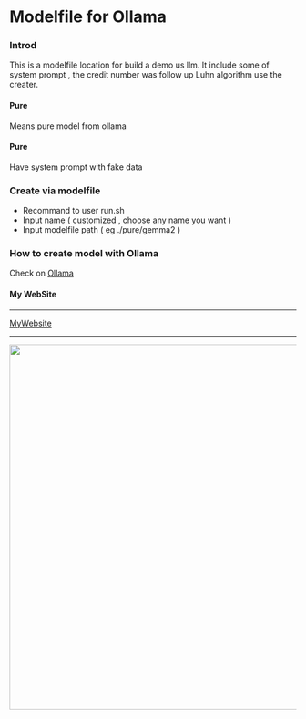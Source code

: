# Modelfile for Ollama

### Introd
This is a modelfile location for build a demo us llm.
It include some of system prompt , the credit number was follow up Luhn algorithm use the creater.

#### Pure
Means pure model from ollama

#### Pure
Have system prompt with fake data

### Create via modelfile

- Recommand to user run.sh
- Input name ( customized , choose any name you want )
- Input modelfile path ( eg ./pure/gemma2 )

### How to create model with Ollama

Check on [Ollama](https://ollama.com/)

#### My WebSite
------
[MyWebsite](https://www.ke-et.com)

---
<p align=middle><img src=https://hackmd.io/_uploads/S1I5rEF42.png width=640></p>
